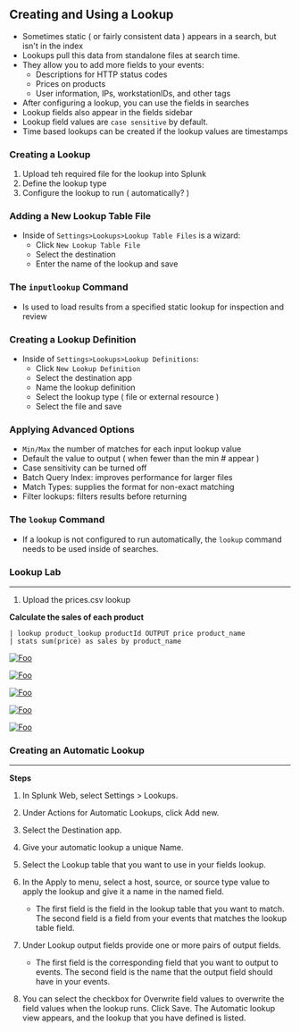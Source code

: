 ## Creating and Using a Lookup
* Sometimes static ( or fairly consistent data ) appears in a search, but isn't in the index
* Lookups pull this data from standalone files at search time. 
* They allow you to add more fields to your events:
  * Descriptions for HTTP status codes
  * Prices on products
  * User information, IPs, workstationIDs, and other tags
* After configuring a lookup, you can use the fields in searches
* Lookup fields also appear in the fields sidebar
* Lookup field values are `case sensitive` by default.
* Time based lookups can be created if the lookup values are timestamps

### Creating a Lookup
1. Upload teh required file for the lookup into Splunk
2. Define the lookup type
3. Configure the lookup to run ( automatically? )

### Adding a New Lookup Table File
* Inside of `Settings>Lookups>Lookup Table Files` is a wizard:
  * Click `New Lookup Table File`
  * Select the destination
  * Enter the name of the lookup and save

### The `inputlookup` Command
* Is used to load results from a specified static lookup for inspection and review

### Creating a Lookup Definition
* Inside of `Settings>Lookups>Lookup Definitions`:
  * Click `New Lookup Definition`
  * Select the destination app
  * Name the lookup definition
  * Select the lookup type ( file or external resource )
  * Select the file and save

### Applying Advanced Options
* `Min/Max` the number of matches for each input lookup value
* Default the value to output ( when fewer than the min # appear )
* Case sensitivity can be turned off
* Batch Query Index: improves performance for larger files
* Match Types: supplies the format for non-exact matching
* Filter lookups: filters results before returning

### The `lookup` Command
* If a lookup is not configured to run automatically, the `lookup` command needs to be used inside of searches. 

### Lookup Lab
----
1. Upload the prices.csv lookup

**Calculate the sales of each product** 
```index=web sourcetype=access* action=purchase
| lookup product_lookup productId OUTPUT price product_name
| stats sum(price) as sales by product_name
```
[![Foo](https://www.tutorialspoint.com/splunk/images/lookup_1.jpg)](https://www.tutorialspoint.com/splunk/images/lookup_1.jpg)

[![Foo](https://www.tutorialspoint.com/splunk/images/lookup_2.jpg)](https://www.tutorialspoint.com/splunk/images/lookup_2.jpg)

[![Foo](https://www.tutorialspoint.com/splunk/images/lookup_4.jpg)](https://www.tutorialspoint.com/splunk/images/lookup_4.jpg)

[![Foo](https://www.tutorialspoint.com/splunk/images/lookup_6.jpg)](https://www.tutorialspoint.com/splunk/images/lookup_6.jpg)

[![Foo](https://www.tutorialspoint.com/splunk/images/lookup_7.jpg)](https://www.tutorialspoint.com/splunk/images/lookup_7.jpg)

### Creating an Automatic Lookup
-----
**Steps**
1. In Splunk Web, select Settings > Lookups.
2.  Under Actions for Automatic Lookups, click Add new.
3.  Select the Destination app.
4.  Give your automatic lookup a unique Name.
6.  Select the Lookup table that you want to use in your fields lookup.
7.  In the Apply to menu, select a host, source, or source type value to apply the lookup and give it a name in the named field.
     *  The first field is the field in the lookup table that you want to match. The second field is a field from your events that matches the lookup table field. 
8.  Under Lookup output fields provide one or more pairs of output fields.
     *  The first field is the corresponding field that you want to output to events. The second field is the name that the output field should have in your events. 

9.  You can select the checkbox for Overwrite field values to overwrite the field values when the lookup runs.  Click Save.
The Automatic lookup view appears, and the lookup that you have defined is listed.
